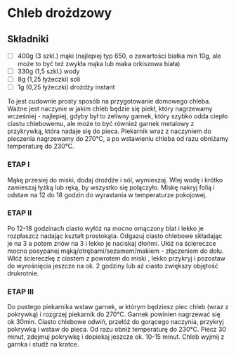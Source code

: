 # Chleb drożdzowy

## Składniki

* [ ] 400g (3 szkl.) mąki (najlepiej typ 650, o zawartości białka min 10g, ale może to być też zwykła mąka lub maka orkiszowa biała)
* [ ] 330g (1,5 szkl.) wody
* [ ] 8g (1,25 łyżeczki) soli
* [ ] 1g (0,25 łyżeczki) drożdży instant

To jest cudownie prosty sposób na przygotowanie domowego chleba.  Ważne jest naczynie w jakim chleb będzie się piekł, który nagrzewamy wcześniej - najlepiej, gdyby był to żeliwny garnek, który szybko odda ciepło ciastu chlebowemu, ale może to być również garnek metalowy z przykrywką, która nadaje się do pieca. Piekarnik wraz z naczyniem do pieczenia nagrzewamy do 270°C, a po wstawieniu chleba od razu obniżamy temperaturę do 230°C.

### ETAP I

Mąkę przesiej do miski, dodaj drożdże i sól, wymieszaj. Wlej wodę i krótko zamieszaj łyżką lub ręką, by wszystko się połączyło. Miskę nakryj folią i  odstaw na 12 do 18 godzin do wyrastania w temperaturze pokojowej.

### ETAP II

Po 12-18 godzinach ciasto wyłóż na mocno omączony blat i lekko je rozpłaszcz nadając kształt prostokąta. Odgazuj ciasto chlebowe składając je na 3 a potem znów na 3 i lekko je naciskaj dłońmi. Ułóż na ściereczce mocno posypanej mąką/otrębami/sezamem/makiem - złączeniem do dołu. Włóż ściereczkę z ciastem z powrotem do miski , lekko przykryj i pozostaw do wyrośnięcia  jeszcze na ok. 2 godziny lub aż ciasto zwiększy objętość drukrotnie.

### ETAP III

Do pustego piekarnika wstaw garnek, w którym będziesz piec chleb (wraz z pokrywką) i rozgrzej piekarnik do 270°C. Garnek powinien nagrzewać się ok 30min.
Ciasto chlebowe odwiń, przełóż do gorącego naczynia, przykryj pokrywką i wstaw do pieca. Od razu obniż temperaturę do 230°C. Piecz 30 minut, zdejmuj pokrywkę i dopiekaj jeszcze ok. 10-15 minut. Chleb wyjmij z garnka i studź na kratce.
